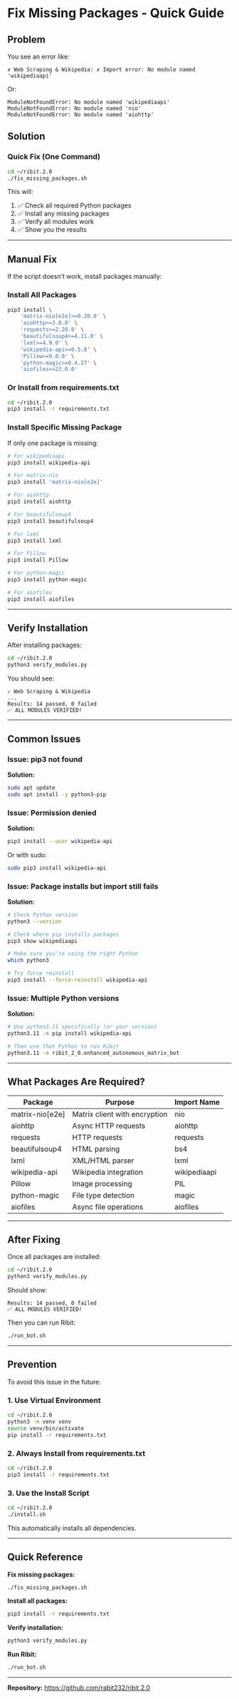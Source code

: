 # Fix Missing Packages - Quick Guide

## Problem

You see an error like:
```
✗ Web Scraping & Wikipedia: ✗ Import error: No module named 'wikipediaapi'
```

Or:
```
ModuleNotFoundError: No module named 'wikipediaapi'
ModuleNotFoundError: No module named 'nio'
ModuleNotFoundError: No module named 'aiohttp'
```

## Solution

### Quick Fix (One Command)

```bash
cd ~/ribit.2.0
./fix_missing_packages.sh
```

This will:
1. ✅ Check all required Python packages
2. ✅ Install any missing packages
3. ✅ Verify all modules work
4. ✅ Show you the results

---

## Manual Fix

If the script doesn't work, install packages manually:

### Install All Packages

```bash
pip3 install \
    'matrix-nio[e2e]>=0.20.0' \
    'aiohttp>=3.8.0' \
    'requests>=2.28.0' \
    'beautifulsoup4>=4.11.0' \
    'lxml>=4.9.0' \
    'wikipedia-api>=0.5.8' \
    'Pillow>=9.0.0' \
    'python-magic>=0.4.27' \
    'aiofiles>=23.0.0'
```

### Or Install from requirements.txt

```bash
cd ~/ribit.2.0
pip3 install -r requirements.txt
```

### Install Specific Missing Package

If only one package is missing:

```bash
# For wikipediaapi
pip3 install wikipedia-api

# For matrix-nio
pip3 install 'matrix-nio[e2e]'

# For aiohttp
pip3 install aiohttp

# For beautifulsoup4
pip3 install beautifulsoup4

# For lxml
pip3 install lxml

# For Pillow
pip3 install Pillow

# For python-magic
pip3 install python-magic

# For aiofiles
pip3 install aiofiles
```

---

## Verify Installation

After installing packages:

```bash
cd ~/ribit.2.0
python3 verify_modules.py
```

You should see:
```
✓ Web Scraping & Wikipedia
...
Results: 14 passed, 0 failed
✅ ALL MODULES VERIFIED!
```

---

## Common Issues

### Issue: pip3 not found

**Solution:**
```bash
sudo apt update
sudo apt install -y python3-pip
```

### Issue: Permission denied

**Solution:**
```bash
pip3 install --user wikipedia-api
```

Or with sudo:
```bash
sudo pip3 install wikipedia-api
```

### Issue: Package installs but import still fails

**Solution:**
```bash
# Check Python version
python3 --version

# Check where pip installs packages
pip3 show wikipediaapi

# Make sure you're using the right Python
which python3

# Try force reinstall
pip3 install --force-reinstall wikipedia-api
```

### Issue: Multiple Python versions

**Solution:**
```bash
# Use python3.11 specifically (or your version)
python3.11 -m pip install wikipedia-api

# Then use that Python to run Ribit
python3.11 -m ribit_2_0.enhanced_autonomous_matrix_bot
```

---

## What Packages Are Required?

| Package | Purpose | Import Name |
|---------|---------|-------------|
| matrix-nio[e2e] | Matrix client with encryption | nio |
| aiohttp | Async HTTP requests | aiohttp |
| requests | HTTP requests | requests |
| beautifulsoup4 | HTML parsing | bs4 |
| lxml | XML/HTML parser | lxml |
| wikipedia-api | Wikipedia integration | wikipediaapi |
| Pillow | Image processing | PIL |
| python-magic | File type detection | magic |
| aiofiles | Async file operations | aiofiles |

---

## After Fixing

Once all packages are installed:

```bash
cd ~/ribit.2.0
python3 verify_modules.py
```

Should show:
```
Results: 14 passed, 0 failed
✅ ALL MODULES VERIFIED!
```

Then you can run Ribit:
```bash
./run_bot.sh
```

---

## Prevention

To avoid this issue in the future:

### 1. Use Virtual Environment

```bash
cd ~/ribit.2.0
python3 -m venv venv
source venv/bin/activate
pip install -r requirements.txt
```

### 2. Always Install from requirements.txt

```bash
cd ~/ribit.2.0
pip3 install -r requirements.txt
```

### 3. Use the Install Script

```bash
cd ~/ribit.2.0
./install.sh
```

This automatically installs all dependencies.

---

## Quick Reference

**Fix missing packages:**
```bash
./fix_missing_packages.sh
```

**Install all packages:**
```bash
pip3 install -r requirements.txt
```

**Verify installation:**
```bash
python3 verify_modules.py
```

**Run Ribit:**
```bash
./run_bot.sh
```

---

**Repository:** https://github.com/rabit232/ribit.2.0

